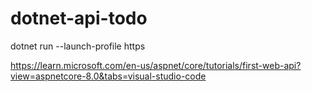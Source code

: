 # dotnet-api-todo



dotnet run --launch-profile https


https://learn.microsoft.com/en-us/aspnet/core/tutorials/first-web-api?view=aspnetcore-8.0&tabs=visual-studio-code